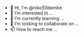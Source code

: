 - 👋 Hi, I’m @niko50dembe
- 👀 I’m interested in ...
- 🌱 I’m currently learning ...
- 💞️ I’m looking to collaborate on ...
- 📫 How to reach me ...

<!---
niko50dembe/niko50dembe is a ✨ special ✨ repository because its `README.md` (this file) appears on your GitHub profile.
You can click the Preview link to take a look at your changes.
--->
